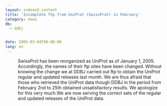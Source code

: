 ```yaml
---
layout: indexed_content
title: 'Incomplete ftp from UniProt (SwissProt) in February'
category: news
db:
  - ddbj


date: 2005-03-04T00:00:00
lang: en
---
```


<dd>SwissProt has been reorganized as UniProt as of January 1, 2005. Accordingly, the names of their ftp sites have been changed. Without knowing the change we at DDBJ carried out ftp to obtain the UniProt regular and updated releases last month. We are thus afraid that those who retrieved the UniProt data though DDBJ in the period from February 2nd to 25th obtained unsatisfactory results. We apologize for this very much.We are now serving the correct sets of the regular and updated releases of the UniProt data.</dd>
